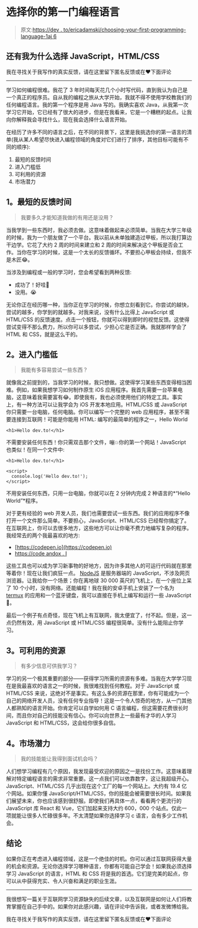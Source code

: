 # 选择你的第一门编程语言

> 原文:[https://dev . to/ericadamski/choosing-your-first-programming-language-1aj 6](https://dev.to/ericadamski/choosing-your-first-programming-language-1aj6)

## [](#and-why-i-choose-javascript-htmlcss)还有我为什么选择 JavaScript，HTML/CSS

我在寻找关于我写作的真实反馈，请在这里留下匿名反馈或在❤️下面评论

* * *

学习如何编程很难。我花了 3 年时间每天花几个小时写代码，直到我认为自己是一个真正的程序员。自从我的编程之旅从大学开始，我就不得不使用学校教我们的任何编程语言。我的第一个程序是用 Java 写的。我确实喜欢 Java，从我第一次学习它开始，它已经有了很大的进步，但是在我看来，它是一个糟糕的起点。让我向你解释我会寻找什么，现在我会选择什么语言开始。

在经历了许多不同的语言之后，在不同的背景下，这里是我挑选你的第一语言的清单(我从某人希望尽快进入编程领域的角度对它们进行了排序，其他目标可能有不同的顺序):

1.  最短的反馈时间
2.  进入门槛低
3.  可利用的资源
4.  市场潜力

## [](#1-minimal-time-to-feedback)1。最短的反馈时间

> 我要多久才能知道我做的有用还是没用？

当我学到一些东西时，我必须去做。这意味着做起来必须简单。当我在大学三年级的时候，我为一个朋友做了一个平台。我以前从未单独建造过甲板，所以我打算边干边学。它花了大约 2 周的时间来建立和 2 周的时间来解决这个甲板是否会工作。当你在学习的时候，这是一个太长的反馈循环。不要担心甲板会持续，但我不是木匠😂。

当涉及到编程或一般的学习时，您会希望看到两种反馈:

*   成功了！好哇🎉
*   没用。😭

无论你正在经历哪一种，当你正在学习的时候，你想立刻看到它。你尝试的越快，尝试的越多，你学到的就越多。对我来说，没有什么比得上 JavaScript 或 HTML/CSS 的反馈速度。点击一个按钮，你就可以得到即时的视觉反馈。这使得尝试变得不那么费力，所以你可以多尝试，少担心它是否正确。我就那样学会了 HTML 和 CSS，就是这么干的。

## [](#2-low-barrier-to-entry)2。进入门槛低

> 我能有多容易尝试一些东西？

就像我之前提到的，当我学习的时候，我只想做。这使得学习某些东西变得相当困难。例如，如果我想学习如何制作原生 iOS 应用程序。我首先需要一台苹果电脑，这意味着我需要富有😂。即使我有，我也必须使用他们的特定工具。事实上，有一种方法可以让我学会为 iOS 开发本地应用。HTML/CSS 或 JavaScript 你只需要一台电脑，任何电脑。你可以编写一个完整的 web 应用程序，甚至不需要连接到互联网！可能是你能用 HTML:
编写的最简单的程序之一，Hello World

```
<h1>Hello dev.to!</h1> 
```

不需要安装任何东西！你只需双击那个文件，嘣💥你的第一个网站！JavaScript 也类似！在同一个文件中:

```
<h1>Hello dev.to!</h1>

<script>
  console.log('Hello dev.to!');
</script> 
```

不用安装任何东西，只用一台电脑，你就可以在 2 分钟内完成 2 种语言的*“Hello World”*程序。

对于更有经验的 web 开发人员，我们也需要尝试一些东西。我们的应用程序不像打开一个文件那么简单。不要担心，JavaScript、HTML/CSS 已经帮你搞定了。在互联网上，你可以去很多地方，这些地方可以让你毫不费力地编写复杂的程序。我经常去的两个我最喜欢的地方:

*   [https://codepen.io](https://codepen.io)
*   [https://code andox . I](https://codesandbox.io)

这些工具也可以成为学习新事物的好地方，因为许多其他人的可运行代码就在那里等着你！现在让我们疯狂一点。 [NodeJS](https://nodejs.org) 是服务器端的 JavaScript，不涉及网页浏览器。让我给你一个场景；你在离地球 30 000 英尺的飞机上，在一个座位上呆了 10 个小时，没有网络。还能编程！我在我的安卓手机上安装了一个名为 [termux](https://termux.com/) 的应用和一个蓝牙键盘，我可以直接在手机上编写和运行一些 JavaScript🤯。

最后一个例子有点奇怪，现在飞机上有互联网，我太便宜了，付不起。但是，这一点仍然有效，用 JavaScript 或 HTML/CSS 编程很简单。没有什么能阻止你学习。

## [](#3-available-resources)3。可利用的资源

> 有多少信息可供我学习？

学习的另一个极其重要的部分——获得学习所需的资源有多难。当我在大学学习现在是我最喜欢的语言之一的时候，我很难找到任何教程。对于 JavaScript 或 HTML/CSS 来说，这绝对不是事实。有这么多的资源在那里，你有可能成为一个自己的网络开发人员，没有任何专业指导！这是一个令人惊奇的地方，从一门其他人都熟知的语言开始。你肯定可以自学如何用 C 语言编程，但这需要花费很长时间，而且你对自己的技能没有信心。你可以向世界上一些最有才华的人学习 JavaScript 和 HTML/CSS，这会给你很多自信。

## [](#4-market-potential)4。市场潜力

> 我的技能能让我得到面试机会吗？

人们想学习编程有几个原因，我发现最受欢迎的原因之一是找份工作。这意味着理解对特定编程语言的需求非常重要。这一点我们可以依靠数字，这让我超级开心。JavaScript、HTML/CSS 几乎出现在这个工厂的每一个网站上。大约有 19.4 亿个网站。如果你懂 JavaScript/HTML/CSS，你的技能会被需要很长时间。如果我们展望未来，你也应该感到很舒服。即使我们再具体一点，看看两个更流行的 JavaScript 库 React 和 Vue，它们加起来支持大约 600，000 个站点。仅此一项就能让很多人忙碌很多年。不太清楚如果你选择学习 c 语言，会有多少工作机会。

## [](#conclusion)结论

如果你正在考虑进入编程领域，这是一个绝佳的时机。你可以通过互联网获得大量的机会和资源。无论你选择学习哪种语言，你都有可能自己学会！如果我必须选择学习 JavaScript 的语言，HTML 和 CSS 将是我的首选。它们是完美的起点，你可以从中获得充实、令人兴奋和满足的职业生涯。

* * *

我很想写一篇关于互联网学习资源缺失的后续文章，以及互联网是如何让人们将教育掌握在自己手中的。如果你对此感兴趣，请在评论中告诉我，或者发微博给我。

我在寻找关于我写作的真实反馈，请在这里留下匿名反馈或在❤️下面评论